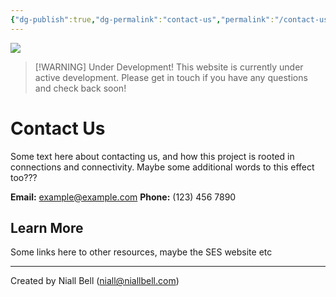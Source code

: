 ```yaml
---
{"dg-publish":true,"dg-permalink":"contact-us","permalink":"/contact-us/","title":"Contact Us","contentClasses":"cards cards-cols-3 cards-cover cards-cover-no-border cards-title-hide-icons","noteIcon":null,"created":"2025-02-20T14:51:32.369-08:00","updated":"2025-02-20T15:46:03.818-08:00"}
---
```


![](https://i.imgur.com/VjpxXvV.jpeg)

> [!WARNING] Under Development!
> This website is currently under active development. Please get in touch if you have any questions and check back soon!

# Contact Us

Some text here about contacting us, and how this project is rooted in connections and connectivity. Maybe some additional words to this effect too???

**Email:** example@example.com
**Phone:** (123) 456 7890

## Learn More

Some links here to other resources, maybe the SES website etc

---
Created by Niall Bell (niall@niallbell.com)

